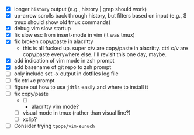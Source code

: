 - [x] longer `history` output (e.g., history | grep <old-command-here> should work)
- [x] up-arrow scrolls back through history, but filters based on input (e.g., $ tmux should show old tmux commands)
- [x] debug vim slow startup
- [x] fix slow esc from insert-mode in vim (it was tmux)
- [x] fix broken copy/paste in alacritty
  - this is all fucked up. super c/v are copy/paste in alacritty. ctrl c/v are copy/paste everywhere else. I'll revisit this one day, maybe.
- [x] add indication of vim mode in zsh prompt
- [x] add basename of git repo to zsh prompt
- [ ] only include set -x output in dotfiles log file
- [ ] fix ctrl+c prompt
- [ ] figure out how to use `jdtls` easily and where to install it
- [ ] fix copy/paste 
  - [ ] - alacritty vim mode? 
  - [ ] visual mode in tmux (rather than visual line?)
  - [ ] xclip?
- [ ] Consider trying `tpope/vim-eunuch`
